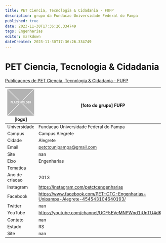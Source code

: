 ```yaml
---
title: PET Ciencia, Tecnologia & Cidadania - FUFP
description: grupo da Fundacao Universidade Federal do Pampa
published: true
date: 2023-11-30T17:36:26.334749
tags: Engenharias
editor: markdown
dateCreated: 2023-11-30T17:36:26.334749
---
```


# PET Ciencia, Tecnologia & Cidadania

[Publicacoes de PET Ciencia, Tecnologia & Cidadania - FUFP](/atividade/238PETCienciaTecnologiaCidadaniaFUFP/feed.md)

| ![placeholder.png](/placeholder.png) [logo] | [foto do grupo] FUFP         |
| ------------------------------------------- | ------------------------------------------------- |
| Universidade                                | Fundacao Universidade Federal do Pampa      |
| Campus                                      | Campus Alegrete            |
| Cidade                                      | Alegrete             |
| Email                                       | petctcunipampa@gmail.com             |
| Site                                        | nan              |
| Eixo                                        | Engenharias              |
| Tematica                                    |           |
| Ano de criacao                              | 2013        |
| Instagram                                   | https://instagram.com/petctcengenharias         |
| Facebook                                    | https://www.facebook.com/PET-CTC-Engenharias-Unipampa-Alegrete-454543104640193/          |
| Twitter                                     | nan           |
| YouTube                                     | https://youtube.com/channel/UCF5EVeMNPWnd1iUnTU4dK7A           |
| Contato                                     | nan         |
| Estado                                      |  RS            |
| Site                                        | nan |
